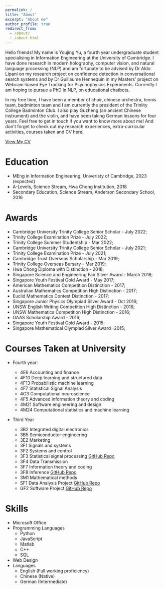 ```yaml
---
permalink: /
title: "About"
excerpt: "About me"
author_profile: true
redirect_from: 
  - /about/
  - /about.html
---
```


Hello friends! My name is Youjing Yu, a fourth year undergraduate student specialising in Information Engineering at the University of Cambridge. I have done research in modern holography, computer vision, and natural language processing (NLP) and am fortunate to be advised by Dr Aldo Lipani on my research project on confidence detection in conversational search systems and by Dr Guillaume Hennequin in my Masters' project on Webcam-based Eye Tracking for Psychophysics Experiments. Currently I am hoping to pursue a PhD in NLP, on educational chatbots. 

In my free time, I have been a member of choir, chinese orchestra, tennis team, badminton team and I am currently the president of the Triniity College Badminton Club. I also play Guzheng (an ancient Chinese instrument) and the violin, and have been taking German lessons for four years. Feel free to get in touch if you want to know more about me! And don't forget to check out my research experiences, extra-curricular activities, courses taken and CV here!

<a href="http://YoujingYu99.github.io/files/CV_Youjing_YU.pdf" target="_blank">View My CV</a>

Education
======
* MEng in Information Engineering, Univeristy of Cambridge, 2023 (expected)
* A-Levels, Science Stream, Hwa Chong Institution, 2018
* Secondary Education, Science Stream, Anderson Secondary School, 2016

Awards
======
* Cambridge University Trinity College Senior Scholar  - July 2022;
* Trinity College Examination Prize - July 2022;
* Trinity College Summer Studentship - Mar 2022;
* Cambridge University Trinity College Senior Scholar  - July 2021;
* Trinity College Examination Prize - July 2021;
* Cambridge Trust Overseas Scholarship - Mar 2019;
* Trinity College Overseas Bursary - Mar 2019;
* Hwa Chong Diploma with Distinction - 2018;
* Singapore Science and Engineering Fair Silver Award - March 2018;
* Singapore Youth Festival Gold Award - May 2017;
* American Mathematics Competition Distinction - 2017;
* Australian Mathematics Competition High Distinction - 2017;
* Euclid Mathematics Contest Distinction - 2017;
* Singapore Junior Physics Olympiad Silver Award - Oct 2016;
* UNSW English Writing Competition High Distinction - 2016;
* UNSW Mathematics Competition High Distinction - 2016;
* OAAS Scholarship Award - 2016;
* Singapore Youth Festival Gold Award - 2015;
* Singapore Mathematical Olympiad Silver Award -2015;


Courses Taken at University
======

* Fourth year: 
  * 4E6	Accounting and finance
  * 4F10 Deep learning and structured data
  * 4F13 Probabilistic machine learning
  * 4F7	Statistical Signal Analysis
  * 4G3	Computational neuroscience
  * 4F5	Advanced information theory and coding
  * 4M21 Software engineering and design
  * 4M24 Computational statistics and machine learning


* Third Year
  * 3B2	Integrated digital electronics 
  * 3B5	Semiconductor engineering
  * 3E2	Marketing
  * 3F1	Signals and systems
  * 3F2	Systems and control
  * 3F3	Statistical signal processing <a href="https://github.com/YoujingYu99/IIA_3F3_Signal_Processing">GitHub Repo</a>
  * 3F4	Data Transmission
  * 3F7	Information theory and coding
  * 3F8	Inference <a href="https://github.com/YoujingYu99/IIA_3F8_Inference">GitHub Repo</a>
  * 3M1	Mathematical methods
  * SF1 Data Analysis Project <a href="https://github.com/YoujingYu99/IIA_SF1_Data_Analysis">GitHub Repo</a>
  * GF2 Software Project <a href="https://github.com/YoujingYu99/logic_simulator">GitHub Repo</a>

Skills
======
* Microsoft Office
* Programming Languages
  * Python
  * JavaScript
  * Matlab
  * C++
  * SQL
* Web Design
* Languages
  *  English (Full working proficiency)
  *  Chinese (Native)
  *  German (Intermediate)